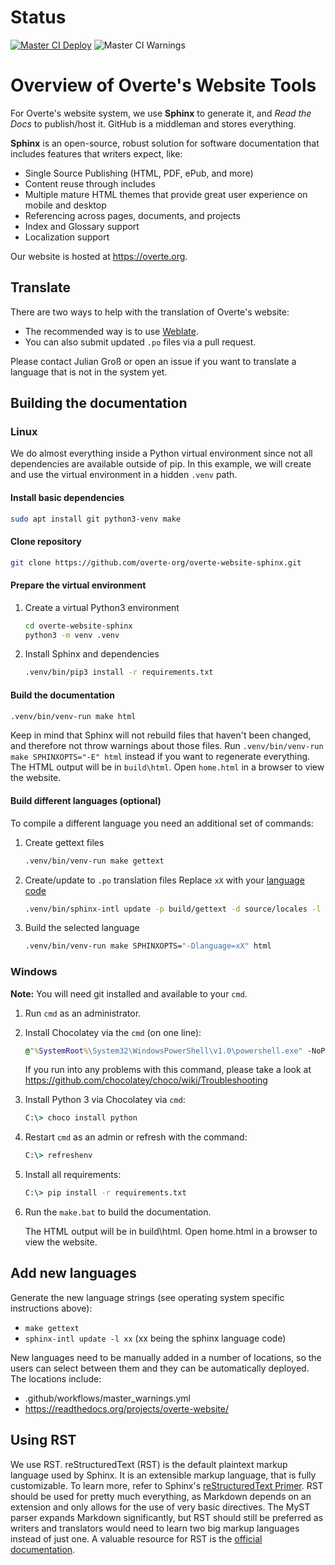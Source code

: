 # Status

[![Master CI Deploy](https://readthedocs.org/projects/overte-website/badge/?version=latest)](http://overte.org/en/latest/?badge=latest) ![Master CI Warnings](https://github.com/overte-org/overte-website-sphinx/actions/workflows/master_warnings.yml/badge.svg)


# Overview of Overte's Website Tools

For Overte's website system, we use **Sphinx** to generate it, and *Read the Docs* to publish/host it. GitHub is a middleman and stores everything.

**Sphinx** is an open-source, robust solution for software documentation that includes features that writers expect, like:

* Single Source Publishing (HTML, PDF, ePub, and more)
* Content reuse through includes
* Multiple mature HTML themes that provide great user experience on mobile and desktop
* Referencing across pages, documents, and projects
* Index and Glossary support
* Localization support

Our website is hosted at https://overte.org.


## Translate

There are two ways to help with the translation of Overte's website:
* The recommended way is to use [Weblate](https://weblate.overte.org/projects/overte/overte-website/).
* You can also submit updated `.po` files via a pull request.

Please contact Julian Groß or open an issue if you want to translate a language that is not in the system yet.


## Building the documentation
### Linux

We do almost everything inside a Python virtual environment since not all dependencies are available outside of pip.
In this example, we will create and use the virtual environment in a hidden `.venv` path.

#### Install basic dependencies

```bash
sudo apt install git python3-venv make
```


#### Clone repository

```bash
git clone https://github.com/overte-org/overte-website-sphinx.git
```


#### Prepare the virtual environment

1. Create a virtual Python3 environment
    ```bash
    cd overte-website-sphinx
    python3 -m venv .venv
    ```

2. Install Sphinx and dependencies
    ```bash
    .venv/bin/pip3 install -r requirements.txt
    ```


#### Build the documentation

```bash
.venv/bin/venv-run make html
```
Keep in mind that Sphinx will not rebuild files that haven't been changed, and therefore not throw warnings about those files.
Run `.venv/bin/venv-run make SPHINXOPTS="-E" html` instead if you want to regenerate everything.
The HTML output will be in `build\html`. Open `home.html` in a browser to view the website.


#### Build different languages (optional)

To compile a different language you need an additional set of commands:
1. Create gettext files
    ```bash
    .venv/bin/venv-run make gettext
    ```

2. Create/update to `.po` translation files
    Replace `xX` with your [language code](https://www.sphinx-doc.org/en/master/usage/configuration.html#confval-language)
    ```bash
    .venv/bin/sphinx-intl update -p build/gettext -d source/locales -l xX
    ```

3. Build the selected language
    ```bash
    .venv/bin/venv-run make SPHINXOPTS="-Dlanguage=xX" html
    ```


### Windows

**Note:** You will need git installed and available to your `cmd`.

1. Run `cmd` as an administrator.
2. Install Chocolatey via the `cmd` (on one line):

    ```bat
    @"%SystemRoot%\System32\WindowsPowerShell\v1.0\powershell.exe" -NoProfile -InputFormat None -ExecutionPolicy Bypass -Command "iex ((New-Object System.Net.WebClient).DownloadString('https://chocolatey.org/install.ps1'))" && SET "PATH=%PATH%;%ALLUSERSPROFILE%\chocolatey\bin"
    ```
    If you run into any problems with this command, please take a look at https://github.com/chocolatey/choco/wiki/Troubleshooting

3. Install Python 3 via Chocolatey via `cmd`:

    ```bat
    C:\> choco install python
    ```

4. Restart `cmd` as an admin or refresh with the command:

    ```bat
    C:\> refreshenv
    ```
5. Install all requirements:

    ```bat
    C:\> pip install -r requirements.txt
    ```

6. Run the `make.bat` to build the documentation.

    The HTML output will be in build\html. Open home.html in a browser to view the website.


## Add new languages

Generate the new language strings (see operating system specific instructions above):
- `make gettext`
- `sphinx-intl update -l xx` (xx being the sphinx language code)

New languages need to be manually added in a number of locations, so the users can select between them and they can be automatically deployed.
The locations include:
- .github/workflows/master_warnings.yml
- https://readthedocs.org/projects/overte-website/


## Using RST

We use RST. reStructuredText (RST) is the default plaintext markup language used by Sphinx. It is an extensible markup language, that is fully customizable. To learn more, refer to Sphinx's [reStructuredText Primer](https://www.sphinx-doc.org/en/2.0/usage/restructuredtext/basics.html).
RST should be used for pretty much everything, as Markdown depends on an extension and only allows for the use of very basic directives.
The MyST parser expands Markdown significantly, but RST should still be preferred as writers and translators would need to learn two big markup languages instead of just one.
A valuable resource for RST is the [official documentation](https://docutils.sourceforge.io/docs/ref/rst/restructuredtext.html).
